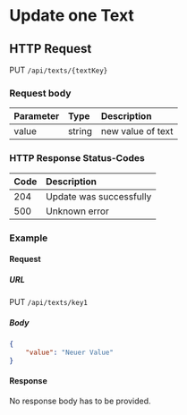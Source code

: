 # Update one Text

## HTTP Request

PUT `/api/texts/{textKey}`

### Request body

| Parameter |  Type  | Description |
|:----------|:-------|:------------|
|value      |string  |new value of text|

### HTTP Response Status-Codes

| Code   | Description |
|:-------|:------------|
|204     |Update was successfully|
|500     |Unknown error|

### Example

#### Request

##### URL
PUT `/api/texts/key1`

##### Body
```json
{
    "value": "Neuer Value"
}
```

#### Response

No response body has to be provided.
